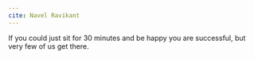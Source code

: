 ```yaml
---
cite: Navel Ravikant
---
```


If you could just sit for 30 minutes and be happy you are successful, but very few of us get there.
